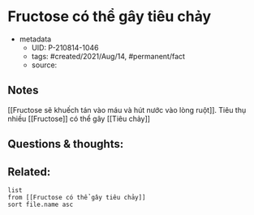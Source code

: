 ---
---

# Fructose có thể gây tiêu chảy

- metadata
	- UID: P-210814-1046
	- tags: #created/2021/Aug/14, #permanent/fact 
	- source: 

## Notes
[[Fructose sẽ khuếch tán vào máu và hút nước vào lòng ruột]]. Tiêu thụ nhiều [[Fructose]] có thể gây [[Tiêu chảy]]

## Questions & thoughts:

## Related:
```dataview
list
from [[Fructose có thể gây tiêu chảy]]
sort file.name asc
```
